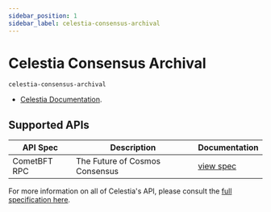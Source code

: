```yaml
---
sidebar_position: 1
sidebar_label: celestia-consensus-archival
---
```


# Celestia Consensus Archival

`celestia-consensus-archival`

 - [Celestia Documentation](https://docs.celestia.org/).

## Supported APIs

| API Spec | Description                                               | Documentation                  |
| -------- | --------------------------------------------------------- | ------------------------------ |
| CometBFT RPC |  The Future of Cosmos Consensus | [view spec](https://docs.cometbft.com/v0.38/rpc/) |


For more information on all of Celestia's API, please consult the [full specification here](https://node-rpc-docs.celestia.org/?version=v0.12.4).